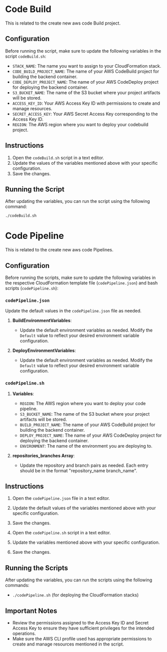 # Code Build

This is related to the create new aws code Build project.

## Configuration

Before running the script, make sure to update the following variables in the script `codeBuild.sh`:

- `STACK_NAME`: The name you want to assign to your CloudFormation stack.
- `CODE_BUILD_PROJECT_NAME`: The name of your AWS CodeBuild project for building the backend container.
- `CODE_DEPLOY_PROJECT_NAME`: The name of your AWS CodeDeploy project for deploying the backend container.
- `S3_BUCKET_NAME`: The name of the S3 bucket where your project artifacts will be stored.
- `ACCESS_KEY_ID`: Your AWS Access Key ID with permissions to create and manage resources.
- `SECRET_ACCESS_KEY`: Your AWS Secret Access Key corresponding to the Access Key ID.
- `REGION`: The AWS region where you want to deploy your codebuild project.

## Instructions

1. Open the `codeBuild.sh` script in a text editor.
2. Update the values of the variables mentioned above with your specific configuration.
3. Save the changes.

## Running the Script

After updating the variables, you can run the script using the following command:

```bash
./codeBuild.sh
```

# Code Pipeline

This is related to the create new aws code Pipelines.

## Configuration

Before running the scripts, make sure to update the following variables in the respective CloudFormation template file (`codePipeline.json`) and bash scripts (`codePipeline.sh`):

### `codePipeline.json`

Update the default values in the `codePipeline.json` file as needed.

1. **BuildEnvironmentVariables**:

   - Update the default environment variables as needed. Modify the `Default` value to reflect your desired environment variable configuration.

2. **DeployEnvironmentVariables**:
   - Update the default environment variables as needed. Modify the `Default` value to reflect your desired environment variable configuration.

### `codePipeline.sh`

1. **Variables**:

   - `REGION`: The AWS region where you want to deploy your code pipeline.
   - `S3_BUCKET_NAME`: The name of the S3 bucket where your project artifacts will be stored.
   - `BUILD_PROJECT_NAME`: The name of your AWS CodeBuild project for building the backend container.
   - `DEPLOY_PROJECT_NAME`: The name of your AWS CodeDeploy project for deploying the backend container.
   - `ENVIRONMENT`: The name of the environment you are deploying to.

2. **repositories_branches Array**:
   - Update the repository and branch pairs as needed. Each entry should be in the format "repository_name branch_name".

## Instructions

1. Open the `codePipeline.json` file in a text editor.
2. Update the default values of the variables mentioned above with your specific configuration.
3. Save the changes.

4. Open the `codePipeline.sh` script in a text editor.
5. Update the variables mentioned above with your specific configuration.
6. Save the changes.

## Running the Scripts

After updating the variables, you can run the scripts using the following commands:

- `./codePipeline.sh` (for deploying the CloudFormation stacks)

## Important Notes

- Review the permissions assigned to the Access Key ID and Secret Access Key to ensure they have sufficient privileges for the intended operations.
- Make sure the AWS CLI profile used has appropriate permissions to create and manage resources mentioned in the script.
